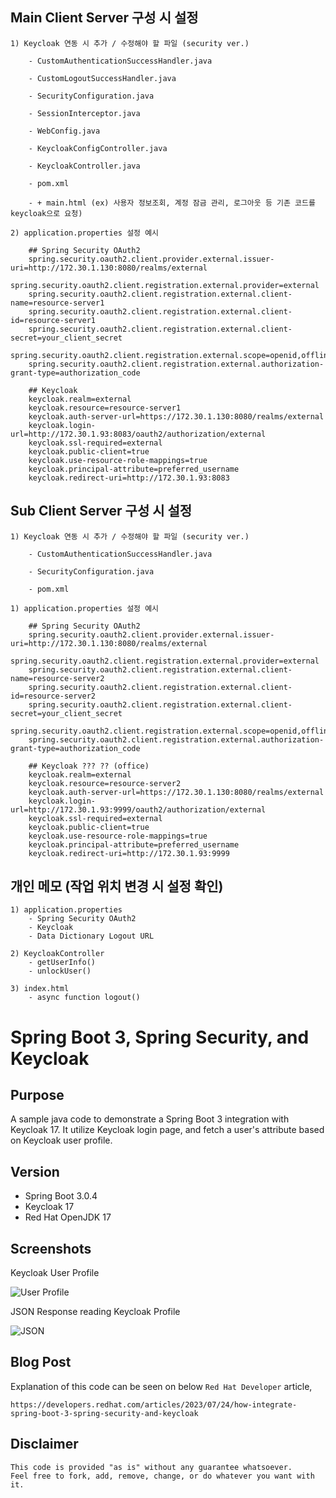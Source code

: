 ## Main Client Server 구성 시 설정
```
1) Keycloak 연동 시 추가 / 수정해야 할 파일 (security ver.)
    
    - CustomAuthenticationSuccessHandler.java

    - CustomLogoutSuccessHandler.java

    - SecurityConfiguration.java

    - SessionInterceptor.java

    - WebConfig.java

    - KeycloakConfigController.java

    - KeycloakController.java

    - pom.xml

    - + main.html (ex) 사용자 정보조회, 계정 잠금 관리, 로그아웃 등 기존 코드를 keycloak으로 요청)

2) application.properties 설정 예시

    ## Spring Security OAuth2 
    spring.security.oauth2.client.provider.external.issuer-uri=http://172.30.1.130:8080/realms/external
    spring.security.oauth2.client.registration.external.provider=external
    spring.security.oauth2.client.registration.external.client-name=resource-server1
    spring.security.oauth2.client.registration.external.client-id=resource-server1
    spring.security.oauth2.client.registration.external.client-secret=your_client_secret
    spring.security.oauth2.client.registration.external.scope=openid,offline_access,profile
    spring.security.oauth2.client.registration.external.authorization-grant-type=authorization_code

    ## Keycloak
    keycloak.realm=external
    keycloak.resource=resource-server1
    keycloak.auth-server-url=https://172.30.1.130:8080/realms/external
    keycloak.login-url=http://172.30.1.93:8083/oauth2/authorization/external
    keycloak.ssl-required=external
    keycloak.public-client=true
    keycloak.use-resource-role-mappings=true
    keycloak.principal-attribute=preferred_username
    keycloak.redirect-uri=http://172.30.1.93:8083
```

## Sub Client Server 구성 시 설정
```
1) Keycloak 연동 시 추가 / 수정해야 할 파일 (security ver.)

    - CustomAuthenticationSuccessHandler.java

    - SecurityConfiguration.java

    - pom.xml

1) application.properties 설정 예시

    ## Spring Security OAuth2 
    spring.security.oauth2.client.provider.external.issuer-uri=http://172.30.1.130:8080/realms/external
    spring.security.oauth2.client.registration.external.provider=external
    spring.security.oauth2.client.registration.external.client-name=resource-server2
    spring.security.oauth2.client.registration.external.client-id=resource-server2
    spring.security.oauth2.client.registration.external.client-secret=your_client_secret
    spring.security.oauth2.client.registration.external.scope=openid,offline_access,profile
    spring.security.oauth2.client.registration.external.authorization-grant-type=authorization_code

    ## Keycloak ??? ?? (office)
    keycloak.realm=external
    keycloak.resource=resource-server2
    keycloak.auth-server-url=https://172.30.1.130:8080/realms/external
    keycloak.login-url=http://172.30.1.93:9999/oauth2/authorization/external
    keycloak.ssl-required=external
    keycloak.public-client=true
    keycloak.use-resource-role-mappings=true
    keycloak.principal-attribute=preferred_username
    keycloak.redirect-uri=http://172.30.1.93:9999
```

## 개인 메모 (작업 위치 변경 시 설정 확인)
```
1) application.properties
    - Spring Security OAuth2
    - Keycloak
    - Data Dictionary Logout URL

2) KeycloakController
    - getUserInfo()
    - unlockUser()

3) index.html
    - async function logout()
```

# Spring Boot 3, Spring Security, and Keycloak

## Purpose
A sample java code to demonstrate a Spring Boot 3 integration with Keycloak 17. It utilize Keycloak login page, and fetch a user's attribute based on Keycloak user profile. 

## Version
- Spring Boot 3.0.4
- Keycloak 17
- Red Hat OpenJDK 17

## Screenshots
Keycloak User Profile

![User Profile](images/sboot-keycloak-01.png)

JSON Response reading Keycloak Profile

![JSON](images/sboot-keycloak-02.png)

## Blog Post
Explanation of this code can be seen on below `Red Hat Developer` article, 
```
https://developers.redhat.com/articles/2023/07/24/how-integrate-spring-boot-3-spring-security-and-keycloak
```

## Disclaimer
```
This code is provided "as is" without any guarantee whatsoever. 
Feel free to fork, add, remove, change, or do whatever you want with it. 
```